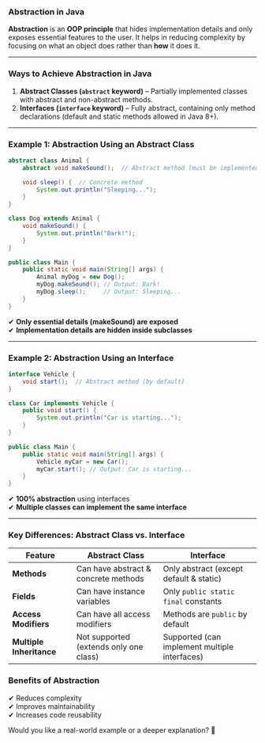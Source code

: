 ### **Abstraction in Java**

**Abstraction** is an **OOP principle** that hides implementation details and only exposes essential features to the user. It helps in reducing complexity by focusing on what an object does rather than **how** it does it.

---

### **Ways to Achieve Abstraction in Java**

1. **Abstract Classes (`abstract` keyword)** – Partially implemented classes with abstract and non-abstract methods.
2. **Interfaces (`interface` keyword)** – Fully abstract, containing only method declarations (default and static methods allowed in Java 8+).

---

### **Example 1: Abstraction Using an Abstract Class**

```java
abstract class Animal {
    abstract void makeSound();  // Abstract method (must be implemented)

    void sleep() {  // Concrete method
        System.out.println("Sleeping...");
    }
}

class Dog extends Animal {
    void makeSound() {
        System.out.println("Bark!");
    }
}

public class Main {
    public static void main(String[] args) {
        Animal myDog = new Dog();
        myDog.makeSound(); // Output: Bark!
        myDog.sleep();     // Output: Sleeping...
    }
}
```

✔ **Only essential details (makeSound) are exposed**  
✔ **Implementation details are hidden inside subclasses**

---

### **Example 2: Abstraction Using an Interface**

```java
interface Vehicle {
    void start();  // Abstract method (by default)
}

class Car implements Vehicle {
    public void start() {
        System.out.println("Car is starting...");
    }
}

public class Main {
    public static void main(String[] args) {
        Vehicle myCar = new Car();
        myCar.start(); // Output: Car is starting...
    }
}
```

✔ **100% abstraction** using interfaces  
✔ **Multiple classes can implement the same interface**

---

### **Key Differences: Abstract Class vs. Interface**

| Feature                  | Abstract Class                         | Interface                                     |
| ------------------------ | -------------------------------------- | --------------------------------------------- |
| **Methods**              | Can have abstract & concrete methods   | Only abstract (except default & static)       |
| **Fields**               | Can have instance variables            | Only `public static final` constants          |
| **Access Modifiers**     | Can have all access modifiers          | Methods are `public` by default               |
| **Multiple Inheritance** | Not supported (extends only one class) | Supported (can implement multiple interfaces) |

### **Benefits of Abstraction**

✔ Reduces complexity  
✔ Improves maintainability  
✔ Increases code reusability

Would you like a real-world example or a deeper explanation? 🚀
